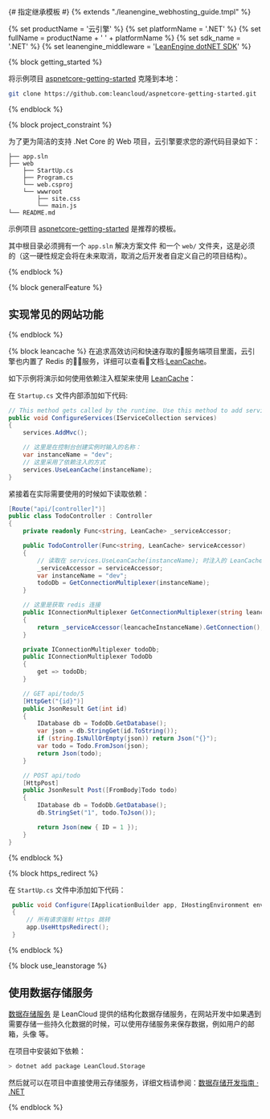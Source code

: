 {# 指定继承模板 #}
{% extends "./leanengine_webhosting_guide.tmpl" %}

{% set productName = '云引擎' %}
{% set platformName = '.NET' %}
{% set fullName = productName + ' ' + platformName %}
{% set sdk_name = '.NET' %}
{% set leanengine_middleware = '[LeanEngine dotNET SDK](https://github.com/leancloud/leanengine-dotNET-sdk/)' %}


{% block getting_started %}

将示例项目 [aspnetcore-getting-started](https://github.com/leancloud/aspnetcore-getting-started) 克隆到本地：

```sh
git clone https://github.com:leancloud/aspnetcore-getting-started.git
```

{% endblock %}

{% block project_constraint %}

为了更为简洁的支持 .Net Core 的 Web 项目，云引擎要求您的源代码目录如下：

```
├── app.sln  
├── web
    ├── StartUp.cs
    ├── Program.cs
    └── web.csproj
    └── wwwroot
        ├── site.css
        └── main.js
└── README.md
```

示例项目 [aspnetcore-getting-started](https://github.com/leancloud/aspnetcore-getting-started) 是推荐的模板。

其中根目录必须拥有一个 `app.sln` 解决方案文件 和一个 `web/` 文件夹，这是必须的（这一硬性规定会将在未来取消，取消之后开发者自定义自己的项目结构）。

{% endblock %}


{% block generalFeature %}

## 实现常见的网站功能

{% endblock %}

{% block leancache %}
在追求高效访问和快速存取的服务端项目里面，云引擎也内置了 Redis 的服务，详细可以查看文档:[LeanCache](leancache_guide.html)。

如下示例将演示如何使用依赖注入框架来使用 [LeanCache](leancache_guide.html)：

在 `Startup.cs` 文件内部添加如下代码:

```cs
// This method gets called by the runtime. Use this method to add services to the container.
public void ConfigureServices(IServiceCollection services)
{
    services.AddMvc();

    // 这里是在控制台创建实例时输入的名称：
    var instanceName = "dev";
    // 这里采用了依赖注入的方式
    services.UseLeanCache(instanceName);
}
```

紧接着在实际需要使用的时候如下读取依赖：

```cs
[Route("api/[controller]")]
public class TodoController : Controller
{
    private readonly Func<string, LeanCache> _serviceAccessor;

    public TodoController(Func<string, LeanCache> serviceAccessor)
    {
        // 读取在 services.UseLeanCache(instanceName); 时注入的 LeanCache 实例
        _serviceAccessor = serviceAccessor;
        var instanceName = "dev";
        todoDb = GetConnectionMultiplexer(instanceName);
    }

    // 这里是获取 redis 连接
    public IConnectionMultiplexer GetConnectionMultiplexer(string leancacheInstanceName)
    {
        return _serviceAccessor(leancacheInstanceName).GetConnection();
    }

    private IConnectionMultiplexer todoDb;
    public IConnectionMultiplexer TodoDb
    {
        get => todoDb;
    }

    // GET api/todo/5
    [HttpGet("{id}")]
    public JsonResult Get(int id)
    {
        IDatabase db = TodoDb.GetDatabase();
        var json = db.StringGet(id.ToString());
        if (string.IsNullOrEmpty(json)) return Json("{}");
        var todo = Todo.FromJson(json);
        return Json(todo);
    }

    // POST api/todo
    [HttpPost]
    public JsonResult Post([FromBody]Todo todo)
    {
        IDatabase db = TodoDb.GetDatabase();
        db.StringSet("1", todo.ToJson());

        return Json(new { ID = 1 });
    }
}
```

{% endblock %}

{% block https_redirect %}

在 `StartUp.cs` 文件中添加如下代码：

```cs
 public void Configure(IApplicationBuilder app, IHostingEnvironment env)
 {
     // 所有请求强制 Https 跳转
     app.UseHttpsRedirect();
 }
```
{% endblock %}


{% block use_leanstorage %}

## 使用数据存储服务

[数据存储服务](storage_overview.html) 是 LeanCloud 提供的结构化数据存储服务，在网站开发中如果遇到需要存储一些持久化数据的时候，可以使用存储服务来保存数据，例如用户的邮箱，头像
等。

在项目中安装如下依赖：

```sh
> dotnet add package LeanCloud.Storage
```

然后就可以在项目中直接使用云存储服务，详细文档请参阅：[数据存储开发指南 · .NET](dotnet_guide.html)

{% endblock %}